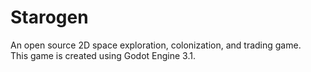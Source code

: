 # Starogen
An open source 2D space exploration, colonization, and trading game.  
This game is created using Godot Engine 3.1.
